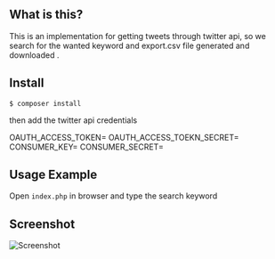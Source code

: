 What is this?
---------------

This is an implementation for getting tweets through twitter api, so we search for the wanted keyword and export.csv file generated and downloaded .


## Install

`$ composer install`

then add the twitter api credentials

OAUTH_ACCESS_TOKEN=
OAUTH_ACCESS_TOEKN_SECRET=
CONSUMER_KEY=
CONSUMER_SECRET=


Usage Example
---------------

Open `index.php` in browser and type the search keyword


Screenshot
----------------------

![Screenshot](https://github.com/oaattia/tweets-fetcher/raw/master/screenshot.png)

